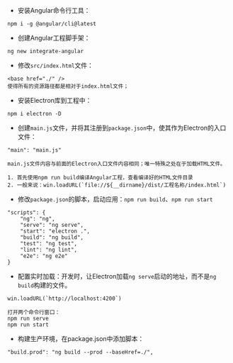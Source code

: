* 安装Angular命令行工具：

```
npm i -g @angular/cli@latest
```

* 创建Angular工程脚手架：

```
ng new integrate-angular
```

* 修改`src/index.html`文件：

```
<base href="./" />
使得所有的资源路径都是相对于index.html文件；
```

* 安装Electron库到工程中：

```
npm i electron -D
```

* 创建`main.js`文件，并将其注册到`package.json`中，使其作为Electron的入口文件：

```
"main": "main.js"

main.js文件内容与前面的Electron入口文件内容相同；唯一特殊之处在于加载HTML文件。

1. 首先使用npm run build编译Angular工程，查看编译好的HTML文件目录
2. 一般来说：win.loadURL(`file://${__dirname}/dist/工程名称/index.html`)
```

* 修改`package.json`的脚本，启动应用：`npm run build`、`npm run start`

```
"scripts": {
    "ng": "ng",
    "serve": "ng serve",
    "start": "electron .",
    "build": "ng build",
    "test": "ng test",
    "lint": "ng lint",
    "e2e": "ng e2e"
}
```

* 配置实时加载：开发时，让Electron加载`ng serve`启动的地址，而不是`ng build`构建的文件。

```
win.loadURL(`http://localhost:4200`)

打开两个命令行窗口：
npm run serve
npm run start
```

* 构建生产环境，在package.json中添加脚本：

```
"build.prod": "ng build --prod --baseHref=./",
```

